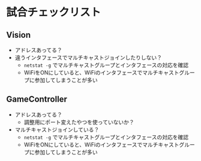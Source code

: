 # 試合チェックリスト

## Vision

- アドレスあってる？
- 違うインタフェースでマルチキャストジョインしたりしない？
  - `netstat -g` でマルチキャストグループとインタフェースの対応を確認
  - WiFiをONにしていると、WiFiのインタフェースでマルチキャストグループに参加してしまうことが多い

## GameController

- アドレスあってる？
  - 調整用にポート変えたやつを使っていないか？
- マルチキャストジョインしている？
  - `netstat -g` でマルチキャストグループとインタフェースの対応を確認
  - WiFiをONにしていると、WiFiのインタフェースでマルチキャストグループに参加してしまうことが多い
